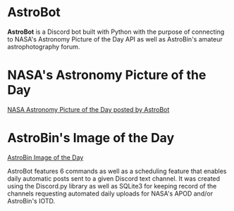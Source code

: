 # AstroBot
**AstroBot** is a Discord bot built with Python with the purpose of connecting to NASA's Astronomy Picture of the Day API as well as AstroBin's amateur astrophotography forum.

# NASA's Astronomy Picture of the Day
[NASA Astronomy Picture of the Day posted by AstroBot](https://ibb.co/T2ZT3HM)


# AstroBin's Image of the Day
[AstroBin Image of the Day](https://ibb.co/8Ndqmm4)

[](https://ibb.co/8Ndqmm4)
AstroBot features 6 commands as well as a scheduling feature that enables daily automatic posts sent to a given Discord text channel.
It was created using the Discord.py library as well as SQLite3 for keeping record of the channels requesting automated daily uploads for NASA's APOD and/or AstroBin's IOTD.


<!--stackedit_data:
eyJoaXN0b3J5IjpbMTM3NDE4MjAwLDE0OTc3NDczMzFdfQ==
-->